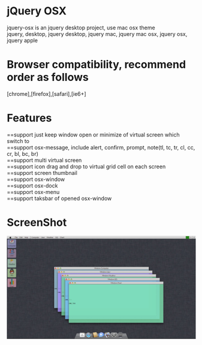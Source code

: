 # jQuery OSX
jquery-osx is an jquery desktop project, use mac osx theme  
jquery, desktop, jquery desktop, jquery mac, jquery mac osx, jquery osx, jquery apple  

# Browser compatibility, recommend order as follows  
[chrome],[firefox],[safari],[ie6+]  

# Features  
==support just keep window open or minimize of virtual screen which switch to  
==support osx-message, include alert, confirm, prompt, note(tl, tc, tr, cl, cc, cr, bl, bc, br)  
==support multi virtual screen  
==support icon drag and drop to virtual grid cell on each screen  
==support screen thumbnail  
==support osx-window  
==support osx-dock  
==support osx-menu  
==support taksbar of opened osx-window  

# ScreenShot  
![jquery osx](https://github.com/jelly-liu/jquery-osx/blob/master/ScreenShot.jpg "jquery osx")  
